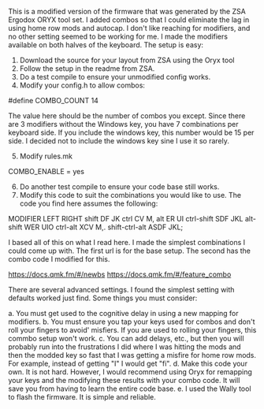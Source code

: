 This is a modified version of the firmware that was generated by the 
ZSA Ergodox ORYX tool set.  I added combos so that I could eliminate
the lag in using home row mods and autocap.  I don't like reaching for
modifiers, and no other setting seemed to be working for me.  I made 
the modifiers available on both halves of the keyboard.  The setup is 
easy:

1.  Download the source for your layout from ZSA using the Oryx tool
2.  Follow the setup in the readme from ZSA.
3.  Do a test compile to ensure your unmodified config works.
4.  Modify your config.h to allow combos:

#define COMBO_COUNT 14

The value here should be the number of combos you except.  Since there
are 3 modifiers without the Windows key, you have 7 combinations per
keyboard side.  If you include the windows key, this number would be 15
per side.  I decided not to include the windows key sine I use it so
rarely.  

5.  Modify rules.mk

COMBO_ENABLE = yes

6.  Do another test compile to ensure your code base still works.
7.  Modify this code to suit the combinations you would like to use. The
code you find here assumes the following:

MODIFIER         LEFT       RIGHT
shift            DF         JK
ctrl             CV         M,
alt              ER         UI
ctrl-shift       SDF        JKL
alt-shift        WER        UIO
ctrl-alt         XCV        M,.
shift-ctrl-alt   ASDF       JKL;

I based all of this on what I read here.  I made the simplest combinations I
could come up with.  The first url is for the base setup.  The second has the 
combo code I modified for this.

https://docs.qmk.fm/#/newbs
https://docs.qmk.fm/#/feature_combo

There are several advanced settings.  I found the simplest setting with defaults
worked just find.  Some things you must consider:

a.  You must get used to the cognitive delay in using a new mapping for modifiers.
b.  You must ensure you tap your keys used for combos and don't roll your fingers to avoid'
    misfiers.  If you are used to rolling your fingers, this commbo setup won't work.
c.  You can add delays, etc., but then you will probably run into the frustrations I did
    where I was hitting the mods and then the modded key so fast that I was getting a misfire
    for home row mods.  For example, instead of getting "I" I would get "fi".
d.  Make this code your own.  It is not hard.  However, I would recommend using Oryx for 
    remapping your keys and the modifying these results with your combo code.  It will save
    you from having to learn the entire code base.
e.  I used the Wally tool to flash the firmware.  It is simple and reliable.
